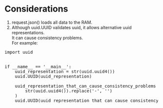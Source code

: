 # Considerations

1. request.json() loads all data to the RAM.<br>
2. Although uuid.UUID validates uuid, it allows alternative uuid representations.<br>
It can cause consistency problems.<br>
For example:

<pre>
import uuid


if __name__ == '__main__':
    uuid_representation = str(uuid.uuid4())
    uuid.UUID(uuid_representation)

    uuid_representation_that_can_cause_consistency_problems = (
        str(uuid.uuid4()).replace('-', '')
    )
    uuid.UUID(uuid_representation_that_can_cause_consistency_problems)
</pre>
